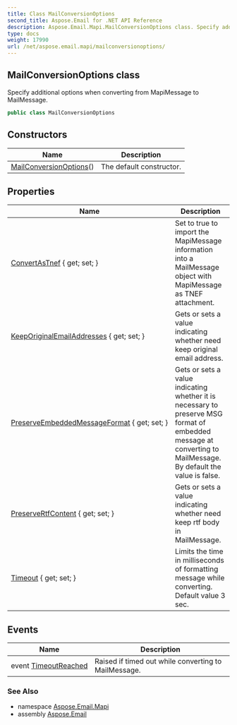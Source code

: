```yaml
---
title: Class MailConversionOptions
second_title: Aspose.Email for .NET API Reference
description: Aspose.Email.Mapi.MailConversionOptions class. Specify additional options when converting from MapiMessage to MailMessage
type: docs
weight: 17990
url: /net/aspose.email.mapi/mailconversionoptions/
---
```

## MailConversionOptions class

Specify additional options when converting from MapiMessage to MailMessage.

```csharp
public class MailConversionOptions
```

## Constructors

| Name | Description |
| --- | --- |
| [MailConversionOptions](mailconversionoptions/)() | The default constructor. |

## Properties

| Name | Description |
| --- | --- |
| [ConvertAsTnef](../../aspose.email.mapi/mailconversionoptions/convertastnef/) { get; set; } | Set to true to import the MapiMessage information into a MailMessage object with MapiMessage as TNEF attachment. |
| [KeepOriginalEmailAddresses](../../aspose.email.mapi/mailconversionoptions/keeporiginalemailaddresses/) { get; set; } | Gets or sets a value indicating whether need keep original email address. |
| [PreserveEmbeddedMessageFormat](../../aspose.email.mapi/mailconversionoptions/preserveembeddedmessageformat/) { get; set; } | Gets or sets a value indicating whether it is necessary to preserve MSG format of embedded message at converting to MailMessage. By default the value is false. |
| [PreserveRtfContent](../../aspose.email.mapi/mailconversionoptions/preservertfcontent/) { get; set; } | Gets or sets a value indicating whether need keep rtf body in MailMessage. |
| [Timeout](../../aspose.email.mapi/mailconversionoptions/timeout/) { get; set; } | Limits the time in milliseconds of formatting message while converting. Default value 3 sec. |

## Events

| Name | Description |
| --- | --- |
| event [TimeoutReached](../../aspose.email.mapi/mailconversionoptions/timeoutreached/) | Raised if timed out while converting to MailMessage. |

### See Also

* namespace [Aspose.Email.Mapi](../../aspose.email.mapi/)
* assembly [Aspose.Email](../../)


